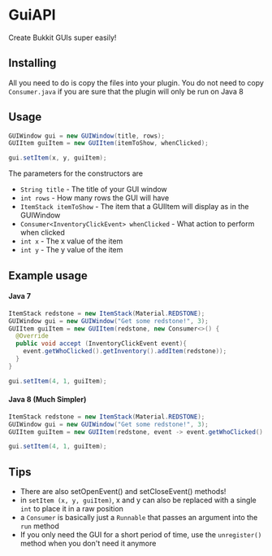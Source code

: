 # GuiAPI
Create Bukkit GUIs super easily!

## Installing

All you need to do is copy the files into your plugin. You do not need to copy ``Consumer.java`` if you are sure that the plugin will only be run on Java 8

## Usage
````java
GUIWindow gui = new GUIWindow(title, rows);
GUIItem guiItem = new GUIItem(itemToShow, whenClicked);

gui.setItem(x, y, guiItem);
````

The parameters for the constructors are

 - ``String title`` - The title of your GUI window
 - ``int rows`` - How many rows the GUI will have
 - ``ItemStack itemToShow`` - The item that a GUIItem will display as in the GUIWindow
 - ``Consumer<InventoryClickEvent> whenClicked`` - What action to perform when clicked
 - ``int x`` - The x value of the item
 - ``int y`` - The y value of the item

## Example usage
#### Java 7
````java
ItemStack redstone = new ItemStack(Material.REDSTONE);
GUIWindow gui = new GUIWindow("Get some redstone!", 3);
GUIItem guiItem = new GUIItem(redstone, new Consumer<>() {
  @Override
  public void accept (InventoryClickEvent event){
    event.getWhoClicked().getInventory().addItem(redstone));
  }
}

gui.setItem(4, 1, guiItem);
````

#### Java 8 (Much Simpler)
````java
ItemStack redstone = new ItemStack(Material.REDSTONE);
GUIWindow gui = new GUIWindow("Get some redstone!", 3);
GUIItem guiItem = new GUIItem(redstone, event -> event.getWhoClicked().getInventory().addItem(redstone));

gui.setItem(4, 1, guiItem);
````

## Tips

 - There are also setOpenEvent() and setCloseEvent() methods!
 - in ``setItem (x, y, guiItem)``, x and y can also be replaced with a single ``int`` to place it in a raw position
 - a ``Consumer`` is basically just a ``Runnable`` that passes an argument into the ``run`` method
 - If you only need the GUI for a short period of time, use the ``unregister()`` method when you don't need it anymore
